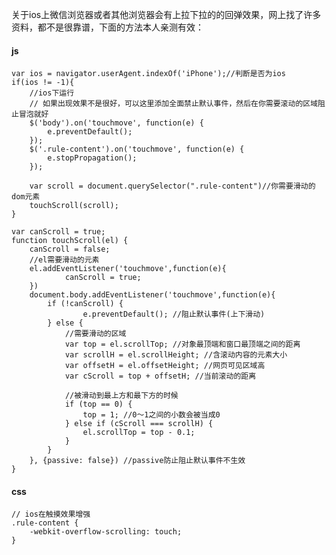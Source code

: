 关于ios上微信浏览器或者其他浏览器会有上拉下拉的的回弹效果，网上找了许多资料，都不是很靠谱，下面的方法本人亲测有效：

#### js
	
	var ios = navigator.userAgent.indexOf('iPhone');//判断是否为ios
	if(ios != -1){  
		//ios下运行
		// 如果出现效果不是很好，可以这里添加全面禁止默认事件，然后在你需要滚动的区域阻止冒泡就好
		$('body').on('touchmove', function(e) {
			e.preventDefault(); 
		});
		$('.rule-content').on('touchmove', function(e) {
			e.stopPropagation(); 
		});

		var scroll = document.querySelector(".rule-content")//你需要滑动的dom元素
		touchScroll(scroll);
	}
		
	var canScroll = true;
	function touchScroll(el) {
		canScroll = false;
		//el需要滑动的元素
		el.addEventListener('touchmove',function(e){
				canScroll = true;
		})
		document.body.addEventListener('touchmove',function(e){
			if (!canScroll) {
					e.preventDefault(); //阻止默认事件(上下滑动)
			} else {
				//需要滑动的区域
				var top = el.scrollTop; //对象最顶端和窗口最顶端之间的距离 
				var scrollH = el.scrollHeight; //含滚动内容的元素大小
				var offsetH = el.offsetHeight; //网页可见区域高
				var cScroll = top + offsetH; //当前滚动的距离

				//被滑动到最上方和最下方的时候
				if (top == 0) {
					top = 1; //0～1之间的小数会被当成0
				} else if (cScroll === scrollH) {
					el.scrollTop = top - 0.1;
				}
			}
		}, {passive: false}) //passive防止阻止默认事件不生效
	}

#### css
	
	// ios在触摸效果增强
	.rule-content {
		-webkit-overflow-scrolling: touch;
	}